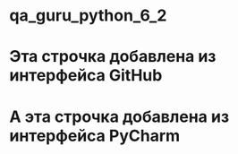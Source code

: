 # qa_guru_python_6_2

# Эта строчка добавлена из интерфейса GitHub

# А эта строчка добавлена из интерфейса PyCharm
